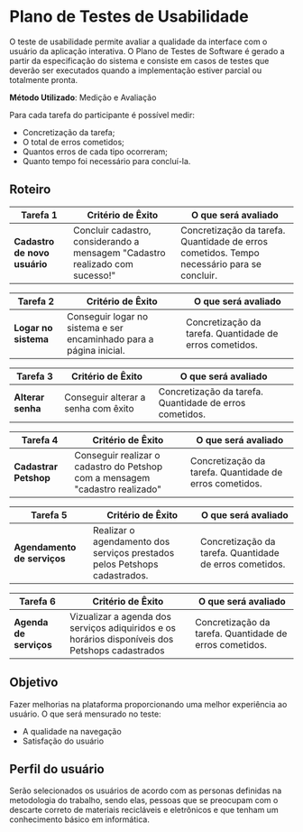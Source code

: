 # Plano de Testes de Usabilidade

O teste de usabilidade permite avaliar a qualidade da interface com o usuário da aplicação interativa. O Plano de Testes de Software é gerado a partir da especificação do sistema e consiste em casos de testes que deverão ser executados quando a implementação estiver parcial ou totalmente pronta.

**Método Utilizado**: Medição e Avaliação

Para cada tarefa do participante é possível medir:

- Concretização da tarefa;
- O total de erros cometidos;
- Quantos erros de cada tipo ocorreram;
- Quanto tempo foi necessário para concluí-la.

## Roteiro

|**Tarefa 1**| Critério de Êxito | O que será avaliado |
|   ---  |       ---         |        ---          |
|**Cadastro de novo usuário**| Concluir cadastro, considerando a mensagem "Cadastro realizado com sucesso!" | Concretização da tarefa. Quantidade de erros cometidos. Tempo necessário para se concluir.



|**Tarefa 2**| Critério de Êxito | O que será avaliado |
|     ---    |       ---         |        ---          |
|**Logar no sistema**| Conseguir logar no sistema e ser encaminhado para a página inicial.| Concretização da tarefa. Quantidade de erros cometidos.|


|**Tarefa 3**| Critério de Êxito | O que será avaliado |
|     ---    |       ---         |        ---          |
|**Alterar senha**| Conseguir alterar a senha com êxito | Concretização da tarefa. Quantidade de erros cometidos.|



|**Tarefa 4**| Critério de Êxito | O que será avaliado |
|     ---    |       ---         |        ---          |
|**Cadastrar Petshop**| Conseguir realizar o cadastro do Petshop com a mensagem "cadastro realizado"|Concretização da tarefa. Quantidade de erros cometidos.|



|**Tarefa 5**| Critério de Êxito | O que será avaliado |
|     ---    |       ---         |        ---          |
|**Agendamento de serviços**| Realizar o agendamento dos serviços prestados pelos Petshops cadastrados.|Concretização da tarefa. Quantidade de erros cometidos.|


|**Tarefa 6**| Critério de Êxito | O que será avaliado |
|     ---    |       ---         |        ---          |
|**Agenda de serviços**| Vizualizar a agenda dos serviços adiquiridos e os horários disponíveis dos Petshops cadastrados|Concretização da tarefa. Quantidade de erros cometidos.|

## Objetivo

Fazer melhorias na plataforma proporcionando uma melhor experiência ao usuário. O que será mensurado no teste:

- A qualidade na navegação
- Satisfação do usuário

## Perfil do usuário

Serão selecionados os usuários de acordo com as personas definidas na metodologia do trabalho, sendo elas, pessoas que se preocupam com o descarte correto de materiais recicláveis e eletrônicos e que tenham um conhecimento básico em informática.
